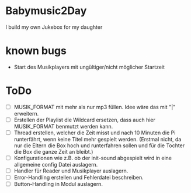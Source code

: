 # Babymusic2Day
I build my own Jukebox for my daughter

# known bugs
* Start des Musikplayers mit ungültiger/nicht möglicher Startzeit

# ToDo
- [ ] MUSIK_FORMAT mit mehr als nur mp3 füllen. Idee wäre das mit "|" erweitern.
- [ ] Erstellen der Playlist die Wildcard ersetzen, dass auch hier MUSIK_FORMAT benmutzt werden kann.
- [ ] Thread erstellen, welcher die Zeit misst und nach 10 Minuten die Pi runterfährt, wenn keine Titel mehr gespielt werden. (Erstmal nicht, da nur die Eltern die Box hoch und runterfahren sollen und für die Tochter die Box die ganze Zeit an bleibt.)
- [ ] Konfigurationen wie z.B. ob der init-sound abgespielt wird in eine allgemeine config Datei auslagern.
- [ ] Handler für Reader und Musikplayer auslagern.
- [ ] Error-Handling erstellen und Fehlerdatei beschreiben.
- [ ] Button-Handling in Modul auslagern.
